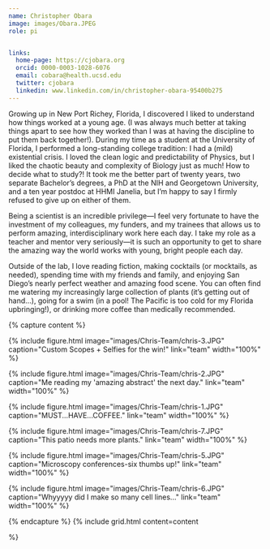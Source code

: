 ```yaml
---
name: Christopher Obara
image: images/Obara.JPEG
role: pi


links:
  home-page: https://cjobara.org
  orcid: 0000-0003-1028-6076
  email: cobara@health.ucsd.edu
  twitter: cjobara
  linkedin: www.linkedin.com/in/christopher-obara-95400b275
---
```


Growing up in New Port Richey, Florida, I discovered I liked to understand how things worked at a young age. (I was always much better at taking things apart to see how they worked than I was at having the discipline to put them back together!). During my time as a student at the University of Florida, I performed a long-standing college tradition: I had a (mild) existential crisis. I loved the clean logic and predictability of Physics, but I liked the chaotic beauty and complexity of Biology just as much! How to decide what to study?! It took me the better part of twenty years, two separate Bachelor’s degrees, a PhD at the NIH and Georgetown University, and a ten year postdoc at HHMI Janelia, but I’m happy to say I firmly refused to give up on either of them. 

Being a scientist is an incredible privilege—I feel very fortunate to have the investment of my colleagues, my funders, and my trainees that allows us to perform amazing, interdisciplinary work here each day. I take my role as a teacher and mentor very seriously—it is such an opportunity to get to share the amazing way the world works with young, bright people each day.

Outside of the lab, I love reading fiction, making cocktails (or mocktails, as needed), spending time with my friends and family, and enjoying San Diego’s nearly perfect weather and amazing food scene. You can often find me watering my increasingly large collection of plants (it’s getting out of hand…), going for a swim (in a pool! The Pacific is too cold for my Florida upbringing!), or drinking more coffee than medically recommended.

{% capture content %}

{%
  include figure.html
  image="images/Chris-Team/chris-3.JPG"
  caption="Custom Scopes + Selfies for the win!"
  link="team"
  width="100%"
%}

{%
  include figure.html
  image="images/Chris-Team/chris-2.JPG"
  caption="Me reading my 'amazing abstract' the next day."
  link="team"
  width="100%"
%}

{%
  include figure.html
  image="images/Chris-Team/chris-1.JPG"
  caption="MUST...HAVE...COFFEE."
  link="team"
  width="100%"
%}

{%
  include figure.html
  image="images/Chris-Team/chris-7.JPG"
  caption="This patio needs more plants."
  link="team"
  width="100%"
%}

{%
  include figure.html
  image="images/Chris-Team/chris-5.JPG"
  caption="Microscopy conferences-six thumbs up!"
  link="team"
  width="100%"
%}

{%
  include figure.html
  image="images/Chris-Team/chris-6.JPG"
  caption="Whyyyyy did I make so many cell lines..."
  link="team"
  width="100%"
%}

{% endcapture %}
{%
  include grid.html
  content=content
  
 %}

